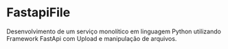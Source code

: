# FastapiFile
Desenvolvimento de um serviço monolítico em linguagem Python utilizando Framework FastApi com Upload e manipulação de arquivos.
